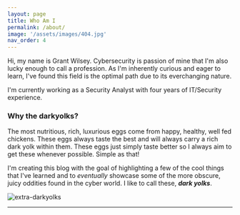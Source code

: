 ```yaml
---
layout: page
title: Who Am I
permalink: /about/
image: '/assets/images/404.jpg'
nav_order: 4
---
```


Hi, my name is Grant Wilsey. Cybersecurity is passion of mine that I'm also lucky enough to call a profession. As I'm inherently curious and eager to learn, I've found this field is the optimal path due to its everchanging nature.

I'm currently working as a Security Analyst with four years of IT/Security experience.

### Why the **darkyolks**?

The most nutritious, rich, luxurious eggs come from happy, healthy, well fed chickens. These eggs always taste the best and will always carry a rich dark yolk within them. These eggs just simply taste better so I always aim to get these whenever possible. Simple as that!

I'm creating this blog with the goal of highlighting a few of the cool things that I've learned and to *eventually*  showcase some of the more obscure, juicy oddities found in the cyber world. I like to call these, ***dark yolks***.

![extra-darkyolks]({{site.baseurl}}/assets/images/darkyolks-favi.jpg)


<hr>